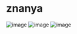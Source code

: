 # znanya
![image](https://user-images.githubusercontent.com/60195785/110855658-b9120200-82c7-11eb-871b-98b3edbd139c.png)
![image](https://user-images.githubusercontent.com/60195785/110855726-ccbd6880-82c7-11eb-9339-ea878a1748fc.png)
![image](https://user-images.githubusercontent.com/60195785/110855755-d515a380-82c7-11eb-820f-4a7c871225f0.png)
